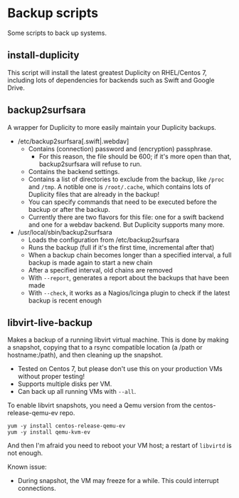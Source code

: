 # Backup scripts
Some scripts to back up systems.

## install-duplicity

This script will install the latest greatest Duplicity on RHEL/Centos 7, including lots of dependencies for backends such as Swift and Google Drive.

## backup2surfsara

A wrapper for Duplicity to more easily maintain your Duplicity backups.

* /etc/backup2surfsara[.swift|.webdav]
  * Contains (connection) password and (encryption) passphrase.
    * For this reason, the file should be 600; if it's more open than that, backup2surfsara will refuse to run.
  * Contains the backend settings.
  * Contains a list of directories to exclude from the backup, like `/proc` and `/tmp`. A notible one is `/root/.cache`, which contains lots of Duplicity files that are already in the backup!
  * You can specify commands that need to be executed before the backup or after the backup.
  * Currently there are two flavors for this file: one for a swift backend and one for a webdav backend. But Duplicity supports many more.
* /usr/local/sbin/backup2surfsara
  * Loads the configuration from /etc/backup2surfsara
  * Runs the backup (full if it's the first time, incremental after that)
  * When a backup chain becomes longer than a specified interval, a full backup is made again to start a new chain
  * After a specified interval, old chains are removed
  * With `--report`, generates a report about the backups that have been made
  * With `--check`, it works as a Nagios/Icinga plugin to check if the latest backup is recent enough

## libvirt-live-backup

Makes a backup of a running libvirt virtual machine. This is done by making a snapshot, copying that to a rsync compatible location (a /path or hostname:/path), and then cleaning up the snapshot.

* Tested on Centos 7, but please don't use this on your production VMs without proper testing!
* Supports multiple disks per VM.
* Can back up all running VMs with `--all`.

To enable libvirt snapshots, you need a Qemu version from the centos-release-qemu-ev repo.

    yum -y install centos-release-qemu-ev
    yum -y install qemu-kvm-ev

And then I'm afraid you need to reboot your VM host; a restart of `libvirtd` is not enough.

Known issue:

* During snapshot, the VM may freeze for a while. This could interrupt connections.
